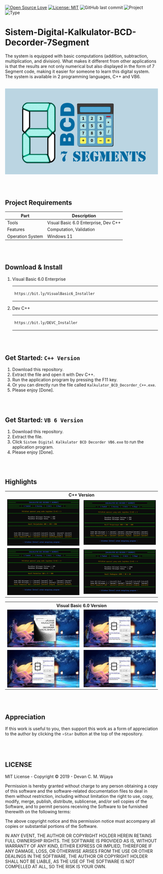 [![Open Source Love](https://badges.frapsoft.com/os/v1/open-source.svg?style=flat)](https://github.com/ellerbrock/open-source-badges/)
[![License: MIT](https://img.shields.io/badge/License-MIT-blue.svg?logo=github&color=%23F7DF1E)](https://opensource.org/licenses/MIT)
![GitHub last commit](https://img.shields.io/github/last-commit/devancakra/Sistem-Digital-Kalkulator-BCD-Decorder-7Segment?logo=Codeforces&logoColor=white&color=%23F7DF1E)
![Project](https://img.shields.io/badge/Project-Multi-%2DPlatform-light.svg?style=flat&logo=googlechrome&logoColor=white&color=%23F7DF1E)
![Type](https://img.shields.io/badge/Type-Campus%20Assignment-light.svg?style=flat&logo=gitbook&logoColor=white&color=%23F7DF1E)

# Sistem-Digital-Kalkulator-BCD-Decorder-7Segment
The system is equipped with basic computations (addition, subtraction, multiplication, and division). What makes it different from other applications is that the results are not only numerical but also displayed in the form of 7 Segment code, making it easier for someone to learn this digital system. The system is available in 2 programming languages, C++ and VB6.

<br>

<img width="840" src="Documentation/Thumbnail.jpg" alt="thumbnail">

<br><br>

## Project Requirements
| Part | Description |
| --- | --- |
| Tools | Visual Basic 6.0 Enterprise, Dev C++ |
| Features | Computation, Validation |
| Operation System | Windows 11 |

<br><br>

## Download & Install 
1. Visual Basic 6.0 Enterprise 

   <table><tr><td width="810">
      
   ```
   https://bit.ly/VisualBasic6_Installer
   ```

   </td></tr></table>

2. Dev C++ 

   <table><tr><td width="810">
      
   ```
   https://bit.ly/DEVC_Installer
   ```

   </td></tr></table>

<br><br>

## Get Started: ``` C++ Version ```
1. Download this repository.<br>
2. Extract the file and open it with Dev C++.<br>
3. Run the application program by pressing the F11 key.<br>
4. Or you can directly run the file called ``` Kalkulator_BCD_Decorder_C++.exe ```.<br>
5. Please enjoy [Done].

<br><br>

## Get Started: ``` VB 6 Version ```
1. Download this repository.<br>
2. Extract the file.<br>
3. Click ``` Sistem Digital Kalkulator BCD Decorder VB6.exe ``` to run the application program.<br>
4. Please enjoy [Done].

<br><br>

## Highlights
<table>
<tr>
<th colspan="2">C++ Version</th>
</tr>
<tr>
<td width="420"><img src="Documentation/C++ Version-1.jpg" alt="c-1"></td>
<td width="420"><img src="Documentation/C++ Version-2.jpg" alt="c-2"></td>
</tr>
<tr>
<td width="420"><img src="Documentation/C++ Version-3.jpg" alt="c-3"></td>
<td width="420"><img src="Documentation/C++ Version-4.jpg" alt="c-4"></td>
</tr>
</table>
<table>
<tr>
<th colspan="2">Visual Basic 6.0 Version</th>
</tr>
<tr>
<td width="420"><img src="Documentation/Visual Basic 6.0 Version-1.jpg" alt="vb-1"></td>
<td width="420"><img src="Documentation/Visual Basic 6.0 Version-2.jpg" alt="vb-2"></td>
</tr>
<tr>
<td width="420"><img src="Documentation/Visual Basic 6.0 Version-3.jpg" alt="vb-3"></td>
<td width="420"><img src="Documentation/Visual Basic 6.0 Version-4.jpg" alt="vb-4"></td>
</tr>
</table>

<br><br>

## Appreciation
If this work is useful to you, then support this work as a form of appreciation to the author by clicking the ``` ⭐Star ``` button at the top of the repository.

<br><br>

## LICENSE
MIT License - Copyright © 2019 - Devan C. M. Wijaya

Permission is hereby granted without charge to any person obtaining a copy of this software and the software-related documentation files to deal in them without restriction, including without limitation the right to use, copy, modify, merge, publish, distribute, sublicense, and/or sell copies of the Software, and to permit persons receiving the Software to be furnished therewith on the following terms:

The above copyright notice and this permission notice must accompany all copies or substantial portions of the Software.

IN ANY EVENT, THE AUTHOR OR COPYRIGHT HOLDER HEREIN RETAINS FULL OWNERSHIP RIGHTS. THE SOFTWARE IS PROVIDED AS IS, WITHOUT WARRANTY OF ANY KIND, EITHER EXPRESS OR IMPLIED, THEREFORE IF ANY DAMAGE, LOSS, OR OTHERWISE ARISES FROM THE USE OR OTHER DEALINGS IN THE SOFTWARE, THE AUTHOR OR COPYRIGHT HOLDER SHALL NOT BE LIABLE, AS THE USE OF THE SOFTWARE IS NOT COMPELLED AT ALL, SO THE RISK IS YOUR OWN.
